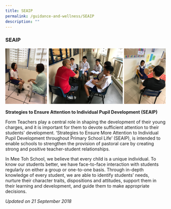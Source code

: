 ```yaml
---
title: SEAIP
permalink: /guidance-and-wellness/SEAIP
description: ""
---
```

### SEAIP

![](/images/gw6.png)

**Strategies to Ensure Attention to Individual Pupil Development (SEAIP)**

Form Teachers play a central role in shaping the development of their young charges, and it is important for them to devote sufficient attention to their students' development. ‘Strategies to Ensure More Attention to Individual Pupil Development throughout Primary School Life’ (SEAIP), is intended to enable schools to strengthen the provision of pastoral care by creating strong and positive teacher-student relationships.

In Mee Toh School, we believe that every child is a unique individual. To know our students better, we have face-to-face interaction with students regularly on either a group or one-to-one basis. Through in-depth knowledge of every student, we are able to identify students’ needs, nurture their character traits, dispositions and attitudes, support them in their learning and development, and guide them to make appropriate decisions.

*Updated on 21 September 2018*
